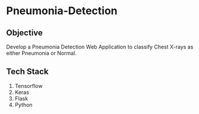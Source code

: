 # Pneumonia-Detection  
## Objective
Develop a Pneumonia Detection Web Application to classify Chest X-rays as either Pneumonia or Normal.  

## Tech Stack  
1. Tensorflow  
2. Keras  
3. Flask  
4. Python  

